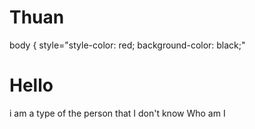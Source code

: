 # Thuan
<!doctype html>
<html>
<head>
body {
  style="style-color: red; background-color: black;"
</head>
<body>
<h1> Hello </h1>
  i am a type of the person that I don't know Who am I





</body>
</html>
